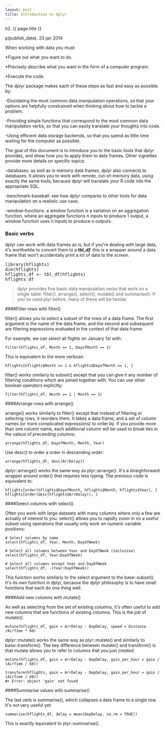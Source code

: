 ```yaml
---
layout: post
title: Introduction to dplyr
---
```


h2. {{ page.title }}

p(publish_date). 23 jan 2014

When working with data you must:

*Figure out what you want to do.

*Precisely describe what you want in the form of a computer program.

*Execute the code.

The dplyr package makes each of these steps as fast and easy as possible by:

-Elucidating the most common data manipulation operations, so that        your options are helpfully constrained when thinking about how to tackle a problem.

-Providing simple functions that correspond to the most common data manipulation verbs, so that you can easily translate your thoughts into code.

-Using efficient data storage backends, so that you spend as little time waiting for the computer as possible.

The goal of this document is to introduce you to the basic tools that dplyr provides, and show how you to apply them to data frames. Other vignettes provide more details on specific topics:

-databases: as well as in memory data frames, dplyr also connects to databases. It allows you to work with remote, out-of-memory data, using exactly the same tools, because dplyr will translate your R code into the appropriate SQL.

-benchmark-baseball: see how dplyr compares to other tools for data manipulation on a realistic use case.

-window-functions: a window function is a variation on an aggregation function, where an aggregate functions n inputs to produce 1 output, a window function uses n inputs to produce n outputs.

### Basic verbs

dplyr can work with data frames as is, but if you're dealing with large data, it's worthwhile to convert them to a **_tbl_df_**: this is a wrapper around a data frame that won't accidentally print a lot of data to the screen.

<pre class="terminal">library(hflights)
dim(hflights)
hflights_df <- tbl_df(hflights)
hflights_df
</pre>

>dplyr provides five basic data manipulation verbs that work on a single table: filter(), arrange(), select(), mutate() and summarise(). If you've used plyr before, many of these will be familar.

####Filter rows with filter()

filter() allows you to select a subset of the rows of a data frame. The first argument is the name of the data frame, and the second and subsequent are filtering expressions evaluated in the context of that data frame:

For example, we can select all flights on January 1st with:

```terminal
filter(hflights_df, Month == 1, DayofMonth == 1)
```
This is equivalent to the more verbose:

```terminal
hflights[hflights$Month == 1 & hflights$DayofMonth == 1, ]
```

filter() works similarly to subset() except that you can give it any number of filtering conditions which are joined together with. You can use other boolean operators explicitly:

```terminal
filter(hflights_df, Month == 1 | Month == 2)
```

####Arrange rows with arrange()

arrange() works similarly to filter() except that instead of filtering or selecting rows, it reorders them. It takes a data frame, and a set of column names (or more complicated expressions) to order by. If you provide more than one column name, each additional column will be used to break ties in the valeus of preceeding columns:

```terminal
arrange(hflights_df, DayofMonth, Month, Year)
```

Use desc() to order a order in descending order:

```terminal
arrange(hflights_df, desc(ArrDelay))
```

dplyr::arrange() works the same way as plyr::arrange(). It's a straighforward wrapper around order() that requires less typing. The previous code is equivalent to:

```terminal
hflights[order(hflights$DayofMonth, hflights$Month, hflights$Year), ]
hflights[order(desc(hflights$ArrDelay)), ]
```

####Select columns with select()

Often you work with large datasets with many columns where only a few are actually of interest to you. select() allows you to rapidly zoom in on a useful subset using operations that usually only work on numeric variable positions:

```terminal
# Select columns by name
select(hflights_df, Year, Month, DayOfWeek)
```

```terminal
# Select all columns between Year and DayOfWeek (inclusive)
select(hflights_df, Year:DayOfWeek)
```

```terminal
# Select all columns except Year and DayOfWeek
select(hflights_df, -(Year:DayOfWeek))
```

This function works similarly to the select argument to the base::subset(). It's its own function in dplyr, because the dplyr philosophy is to have small functions that each do one thing well.

####Add new columns with mutate()

As well as selecting from the set of existing columns, it's often useful to add new columns that are functions of existing columns. This is the job of mutate():

```terminal
mutate(hflights_df, gain = ArrDelay - DepDelay, speed = Distance /AirTime * 60)
```

dplyr::mutate() works the same way as plyr::mutate() and similarly to base::transform(). The key difference between mutate() and transform() is that mutate allows you to refer to columns that you just created:

```terminal
mutate(hflights_df, gain = ArrDelay - DepDelay, gain_per_hour = gain / (AirTime / 60))
```

```terminal
transform(hflights, gain = ArrDelay - DepDelay, gain_per_hour = gain / (AirTime / 60))
#> Error: object 'gain' not found
```

####Summarise values with summarise()

The last verb is summarise(), which collapses a data frame to a single row. It's not very useful yet:

```terminal
summarise(hflights_df, delay = mean(DepDelay, na.rm = TRUE))
```

This is exactly equivalent to plyr::summarise().



